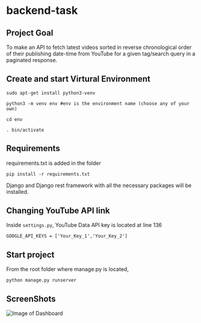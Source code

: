 # backend-task
## Project Goal
To make an API to fetch latest videos sorted in reverse chronological order of their publishing date-time from YouTube for a given tag/search query in a paginated response.

## Create and start Virtural Environment 
`sudo apt-get install python3-venv`

`python3 -m venv env #env is the environment name (choose any of your own)`

`cd env`

`. bin/activate`

## Requirements
requirements.txt is added in the folder

`pip install -r requirements.txt`

Django and Django rest framework with all the necessary packages will be installed.

## Changing YouTube API link
Inside `settings.py`, YouTube Data API key is located at line 136

`GOOGLE_API_KEYS = ['Your_Key_1','Your_Key_2']`

## Start project
From the root folder where manage.py is located,

`python manage.py runserver`

## ScreenShots
![Image of Dashboard](https://user-images.githubusercontent.com/52597536/112284534-5b11f100-8caf-11eb-8c2d-04ce168f0626.png)
